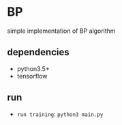 # BP
simple implementation of BP algorithm
## dependencies
+ python3.5+
+ tensorflow

## run
+ `run training`: `python3 main.py`
